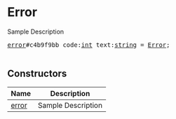 # Error

Sample Description

<pre>
<a href="../constructor/error">error</a>#c4b9f9bb code:<a href="../type/int.md">int</a> text:<a href="../type/string.md">string</a> = <a href="../type/Error.md">Error</a>;

</pre>

## Constructors

| Name | Description |
|------|-------------|
| [error](../constructor/error.md) | Sample Description |

